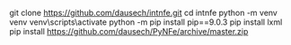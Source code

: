 git clone https://github.com/dausech/intnfe.git
cd intnfe
python -m venv venv
venv\scripts\activate
python -m pip install pip==9.0.3 
pip install lxml
pip install https://github.com/dausech/PyNFe/archive/master.zip

